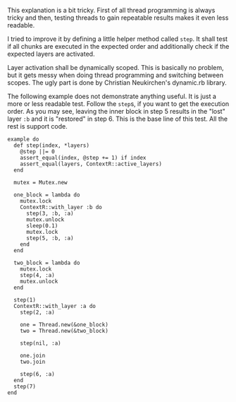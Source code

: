 This explanation is a bit tricky. First of all thread programming is always 
tricky and then, testing threads to gain repeatable results makes it even less 
readable.

I tried to improve it by defining a little helper method called `step`. It shall
test if all chunks are executed in the expected order and additionally check
if the expected layers are activated. 


Layer activation shall be dynamically scoped. This is basically no problem, but
it gets messy when doing thread programming and switching between scopes. The
ugly part is done by Christian Neukirchen's dynamic.rb library.

The following example does not demonstrate anything useful. It is just a more or
less readable test. Follow the `step`s, if you want to get the execution order.
As you may see, leaving the inner block in step 5 results in the "lost" layer 
`:b` and it is "restored" in step 6. This is the base line of this test. All 
the rest is support code.

    example do
      def step(index, *layers)
        @step ||= 0
        assert_equal(index, @step += 1) if index
        assert_equal(layers, ContextR::active_layers)
      end

      mutex = Mutex.new

      one_block = lambda do
        mutex.lock
        ContextR::with_layer :b do
          step(3, :b, :a)
          mutex.unlock
          sleep(0.1)
          mutex.lock
          step(5, :b, :a)
        end
      end

      two_block = lambda do
        mutex.lock
        step(4, :a)
        mutex.unlock
      end

      step(1)
      ContextR::with_layer :a do
        step(2, :a)

        one = Thread.new(&one_block) 
        two = Thread.new(&two_block)
        
        step(nil, :a)

        one.join
        two.join

        step(6, :a)
      end
      step(7)
    end
